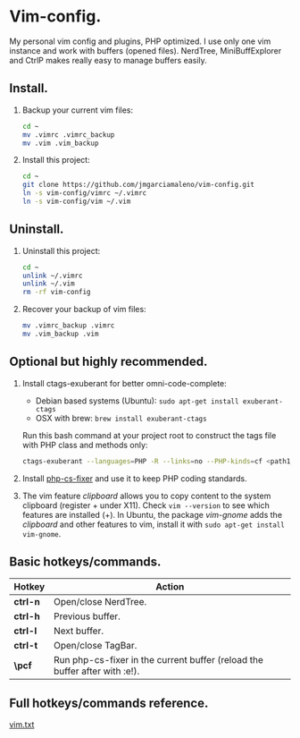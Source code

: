 # Vim-config.

My personal vim config and plugins, PHP optimized. I use only one vim instance and work with buffers (opened files). NerdTree, MiniBuffExplorer and CtrlP makes really easy to manage buffers easily.

## Install.

1. Backup your current vim files:

    ```bash
    cd ~
    mv .vimrc .vimrc_backup
    mv .vim .vim_backup
    ```

2. Install this project:

    ```bash
    cd ~
    git clone https://github.com/jmgarciamaleno/vim-config.git
    ln -s vim-config/vimrc ~/.vimrc
    ln -s vim-config/vim ~/.vim
    ```

## Uninstall.

1. Uninstall this project:

    ```bash
    cd ~
    unlink ~/.vimrc
    unlink ~/.vim
    rm -rf vim-config
    ```

2. Recover your backup of vim files:

    ```bash
    mv .vimrc_backup .vimrc
    mv .vim_backup .vim
    ```

## Optional but highly recommended.

1. Install ctags-exuberant for better omni-code-complete:
    - Debian based systems (Ubuntu): `sudo apt-get install exuberant-ctags`
    - OSX with brew: `brew install exuberant-ctags`

    Run this bash command at your project root to construct the tags file with PHP class and methods only:

    ```bash
    ctags-exuberant --languages=PHP -R --links=no --PHP-kinds=cf <path1_to_your_code> <path2_to_your_code> ...
    ```

2. Install [php-cs-fixer](http://cs.sensiolabs.org/) and use it to keep PHP coding standards.

3. The vim feature *clipboard* allows you to copy content to the system clipboard (register + under X11). Check `vim --version` to see which features are installed (+). In Ubuntu, the package *vim-gnome* adds the *clipboard* and other features to vim, install it with `sudo apt-get install vim-gnome`.

## Basic hotkeys/commands.

| Hotkey            | Action                                                                     |
|-------------------|----------------------------------------------------------------------------|
| **ctrl-n**        | Open/close NerdTree.                                                       |
| **ctrl-h**        | Previous buffer.                                                           |
| **ctrl-l**        | Next buffer.                                                               |
| **ctrl-t**        | Open/close TagBar.                                                         |
| **\pcf**          | Run php-cs-fixer in the current buffer (reload the buffer after with :e!). |

## Full hotkeys/commands reference.

[vim.txt](./vim.txt)


